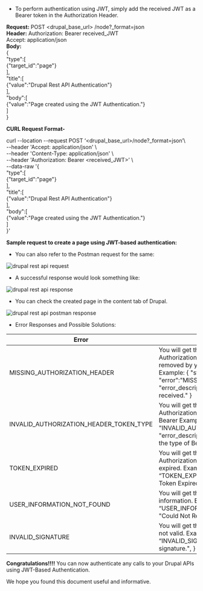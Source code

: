 * To perform authentication using JWT, simply add the received JWT as a Bearer token in the Authorization Header.

**Request:** POST <drupal\_base\_url> /node?\_format=json  
**Header:** Authorization: Bearer received\_JWT  
 Accept: application/json   
**Body:**   
 {  
 "type":\[  
 {"target\_id":"page"}  
 \],  
 "title":\[  
 {"value":"Drupal Rest API Authentication"}  
 \],  
 "body":\[  
 {"value":"Page created using the JWT Authentication."}  
 \]  
}

**CURL Request Format-**

curl --location --request POST ‘<drupal\_base\_url>/node?\_format=json’\\  
\--header 'Accept: application/json' \\  
\--header 'Content-Type: application/json' \\  
\--header 'Authorization: Bearer <received\_JWT>’ \\  
\--data-raw '{  
 "type":\[  
 {"target\_id":"page"}  
 \],  
 "title":\[  
 {"value":"Drupal Rest API Authentication"}  
 \],  
 "body":\[  
 {"value":"Page created using the JWT Authentication."}  
 \]  
}'  

**Sample request to create a page using JWT-based authentication:**

* You can also refer to the Postman request for the same:

![drupal rest api request](https://www.drupal.org/files/Drupal-rest-api-request-json.png)

* A successful response would look something like:

![drupal rest api response](https://www.drupal.org/files/drupal-rest-api-json-response.png)

* You can check the created page in the content tab of Drupal.

![drupal rest api postman response](https://www.drupal.org/files/drupal-rest-api-authentication-page-created.png)

* Error Responses and Possible Solutions:

| **Error**                                   | **Description**                                                                                                                                                                                                                                                                         |
| ------------------------------------------- | --------------------------------------------------------------------------------------------------------------------------------------------------------------------------------------------------------------------------------------------------------------------------------------- |
| MISSING\_AUTHORIZATION\_HEADER              | You will get this error whenever you don't send an Authorization Header in the API request or if it was removed by your server due to some reasons. Example: { "status": "error", "error":"MISSING\_AUTHORIZATION\_HEADE", "error\_description": "Authorization header not received." } |
| INVALID\_AUTHORIZATION\_HEADER\_TOKEN\_TYPE | You will get this error when you send the Authorization header but the token type is not Bearer Example: { "status": "error", "error": "INVALID\_AUTHORIZATION\_HEADER\_TOKEN\_TYPE", "error\_description": "Authorization header must be the type of Bearer Token." }                  |
| TOKEN\_EXPIRED                              | You will get this error when you send the Authorization header but the access token is expired. Example: { "status": "error" “error”: “TOKEN\_EXPIRED” "message": "Invalid request: Token Expired."  }                                                                                  |
| USER\_INFORMATION\_NOT\_FOUND               | You will get this error while trying to retrieve the user information. Example: { "status": "error" “error”: “USER\_INFORMATION\_NOT\_FOUND” "message": "Could Not Retrieve User Information.",  }                                                                                      |
| INVALID\_SIGNATURE                          | You will get this error when the token signature is not valid. Example: { "status": "error" “error”: “INVALID\_SIGNATURE” "message": "Invalid Token signature.",  }                                                                                                                     |

**Congratulations!!!!** You can now authenticate any calls to your Drupal APIs using JWT-Based Authentication.

We hope you found this document useful and informative.